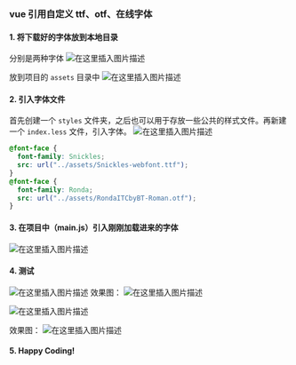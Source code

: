 ### vue 引用自定义 ttf、otf、在线字体

#### 1. 将下载好的字体放到本地目录

分别是两种字体
![在这里插入图片描述](https://chatflow-files-cdn-1256085166.file.myqcloud.com/2018101123140241.png)

放到项目的 `assets` 目录中
![在这里插入图片描述](https://chatflow-files-cdn-1256085166.file.myqcloud.com/20181011231505484.png)

#### 2. 引入字体文件

首先创建一个 `styles` 文件夹，之后也可以用于存放一些公共的样式文件。再新建一个 `index.less` 文件，引入字体。
![在这里插入图片描述](https://chatflow-files-cdn-1256085166.file.myqcloud.com/20181011232447610.png)

```css
@font-face {
  font-family: Snickles;
  src: url("../assets/Snickles-webfont.ttf");
}
@font-face {
  font-family: Ronda;
  src: url("../assets/RondaITCbyBT-Roman.otf");
}
```

#### 3. 在项目中（main.js）引入刚刚加载进来的字体

![在这里插入图片描述](https://chatflow-files-cdn-1256085166.file.myqcloud.com/20181011232048180.png)

#### 4. 测试

![在这里插入图片描述](https://chatflow-files-cdn-1256085166.file.myqcloud.com/20181011232301318.png)
效果图：
![在这里插入图片描述](https://chatflow-files-cdn-1256085166.file.myqcloud.com/20181011232355373.png)

![在这里插入图片描述](https://chatflow-files-cdn-1256085166.file.myqcloud.com/20181011232510368.png)

效果图：
![在这里插入图片描述](https://chatflow-files-cdn-1256085166.file.myqcloud.com/20181011232534170.png)

#### 5. Happy Coding!
